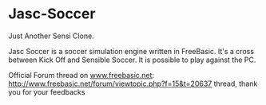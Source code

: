 Jasc-Soccer
===========

Just Another Sensi Clone.

Jasc Soccer is a soccer simulation engine written in FreeBasic.
It's a cross between Kick Off and Sensible Soccer.
It is possible to play against the PC.

Official Forum thread on www.freebasic.net:
http://www.freebasic.net/forum/viewtopic.php?f=15&t=20637 thread, thank you for your feedbacks
